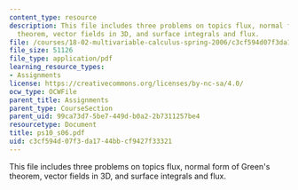 ```yaml
---
content_type: resource
description: This file includes three problems on topics flux, normal form of Green's
  theorem, vector fields in 3D, and surface integrals and flux.
file: /courses/18-02-multivariable-calculus-spring-2006/c3cf594d07f3da1744bbcf9427f33321_ps10_s06.pdf
file_size: 51126
file_type: application/pdf
learning_resource_types:
- Assignments
license: https://creativecommons.org/licenses/by-nc-sa/4.0/
ocw_type: OCWFile
parent_title: Assignments
parent_type: CourseSection
parent_uid: 99ca73d7-5be7-449d-b0a2-2b7311257be4
resourcetype: Document
title: ps10_s06.pdf
uid: c3cf594d-07f3-da17-44bb-cf9427f33321
---
```

This file includes three problems on topics flux, normal form of Green's theorem, vector fields in 3D, and surface integrals and flux.